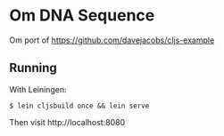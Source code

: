 Om DNA Sequence
===============

Om port of https://github.com/davejacobs/cljs-example

Running
-------

With Leiningen:

    $ lein cljsbuild once && lein serve

Then visit http://localhost:8080
